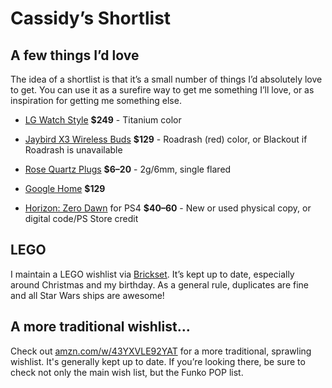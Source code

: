 # Cassidy&rsquo;s Shortlist


## A few things I&rsquo;d love

The idea of a shortlist is that it&rsquo;s a small number of things I&rsquo;d
absolutely love to get. You can use it as a surefire way to get me something
I&rsquo;ll love, or as inspiration for getting me something else.

* [LG Watch Style](https://store.google.com/us/product/lg_watch_style) **$249** -
  Titanium color

* [Jaybird X3 Wireless Buds](http://www.jaybirdsport.com/shop/x3-product/)
  **$129** - Roadrash (red) color, or Blackout if Roadrash is unavailable

* [Rose Quartz Plugs](https://arcticbuffalo.com/products/rose-quartz-single-flare-plugs?variant=17923653700)
  **$6–20** - 2g/6mm, single flared

* [Google Home](https://store.google.com/product/google_home) **$129**

* [Horizon: Zero Dawn](http://gamestop.com/product/ps4/games/horizon-zero-dawn/129080)
  for PS4 **$40–60** - New or used physical copy, or digital code/PS Store credit


## LEGO

I maintain a LEGO wishlist via [Brickset](http://brickset.com/sets/wantedby-cassidyjames).
It&rsquo;s kept up to date, especially around Christmas and my birthday. As a
general rule, duplicates are fine and all Star Wars ships are awesome!


## A more traditional wishlist&hellip;

Check out [amzn.com/w/43YXVLE92YAT](https://amzn.com/w/43YXVLE92YAT) for a more
traditional, sprawling wishlist. It's generally kept up to date. If you&rsquo;re
looking there, be sure to check not only the main wish list, but the Funko POP
list.
